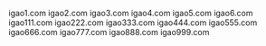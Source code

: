 igao1.com
igao2.com
igao3.com
igao4.com
igao5.com
igao6.com
igao111.com
igao222.com
igao333.com
igao444.com
igao555.com
igao666.com
igao777.com
igao888.com
igao999.com
















